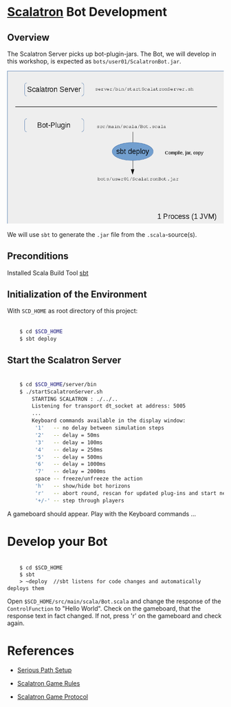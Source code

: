 # [Scalatron](http://scalatron.github.io/) Bot Development

## Overview

The Scalatron Server picks up bot-plugin-jars.
The Bot, we will develop in this workshop, is expected as `bots/user01/ScalatronBot.jar`.

![alt text](Server-Plugin-Overview.png "Server - Plugin Overview")

We will use `sbt` to generate the `.jar` file from the `.scala`-source(s).

## Preconditions

Installed Scala Build Tool [sbt](http://www.scala-sbt.org/)

## Initialization of the Environment

With `SCD_HOME` as root directory of this project: 

```bash

    $ cd $SCD_HOME
    $ sbt deploy
```    

## Start the Scalatron Server

```bash

    $ cd $SCD_HOME/server/bin
    $ ./startScalatronServer.sh 
        STARTING SCALATRON : ./../..
        Listening for transport dt_socket at address: 5005
        ...
        Keyboard commands available in the display window:
         '1'   -- no delay between simulation steps
         '2'   -- delay = 50ms
         '3'   -- delay = 100ms
         '4'   -- delay = 250ms
         '5'   -- delay = 500ms
         '6'   -- delay = 1000ms
         '7'   -- delay = 2000ms
         space -- freeze/unfreeze the action
         'h'   -- show/hide bot horizons
         'r'   -- abort round, rescan for updated plug-ins and start next round
         '+/-' -- step through players

```
A gameboard should appear. Play with the Keyboard commands ...

# Develop your Bot

```

    $ cd $SCD_HOME
    $ sbt
    > ~deploy  //sbt listens for code changes and automatically deploys them   
```

Open `$SCD_HOME/src/main/scala/Bot.scala` and change the response of the `ControlFunction` to "Hello World".
Check on the gameboard, that the response text in fact changed. If not, press 'r' on the gameboard and check again.

# References

- [Serious Path Setup](https://github.com/scalatron/scalatron/blob/master/Scalatron/doc/markdown/Scalatron%20Player%20Setup.md#the-serious-path-building-locally)

- [Scalatron Game Rules](https://github.com/plipp/scalatron/blob/master/Scalatron/doc/markdown/Scalatron%20Game%20Rules.md)
- [Scalatron Game Protocol](https://github.com/plipp/scalatron/blob/master/Scalatron/doc/markdown/Scalatron%20Protocol.md)




